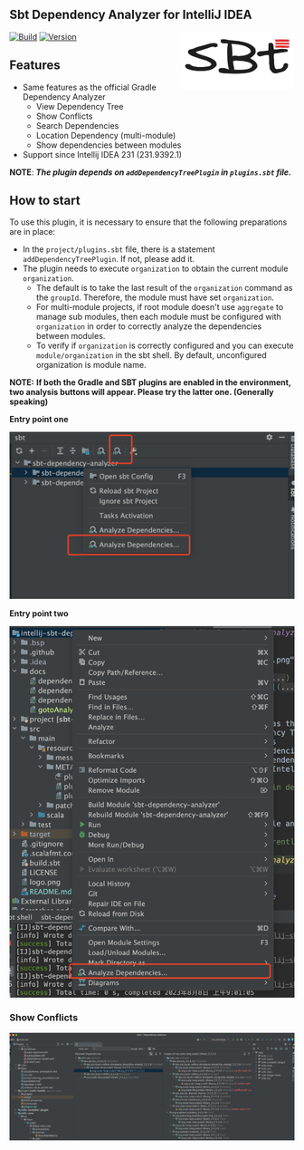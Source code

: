 Sbt Dependency Analyzer for IntelliJ IDEA
---------

<img src="./logo.png" width = "200" height = "100" alt="logo" align="right" />

[![Build](https://github.com/bitlap/intellij-sbt-dependency-analyzer/actions/workflows/ScalaCI.yml/badge.svg)](https://github.com/bitlap/intellij-sbt-dependency-analyzer/actions/workflows/ScalaCI.yml)
[![Version](https://img.shields.io/jetbrains/plugin/v/22427-sbt-dependency-analyzer)](https://plugins.jetbrains.com/plugin/22427-sbt-dependency-analyzer)

## Features

- Same features as the official Gradle Dependency Analyzer
  - View Dependency Tree
  - Show Conflicts
  - Search Dependencies
  - Location Dependency (multi-module)
  - Show dependencies between modules
- Support since Intellij IDEA 231 (231.9392.1)

**NOTE**: ***The plugin depends on `addDependencyTreePlugin` in `plugins.sbt` file.***

## How to start

To use this plugin, it is necessary to ensure that the following preparations are in place:

- In the `project/plugins.sbt` file, there is a statement `addDependencyTreePlugin`. If not, please add it.
- The plugin needs to execute `organization` to obtain the current module `organization`. 
  - The default is to take the last result of the `organization` command as the `groupId`. Therefore, the module must have set `organization`.
  - For multi-module projects, if root module doesn't use `aggregate` to manage sub modules, then each module must be configured with `organization` in order to correctly analyze the dependencies between modules. 
  - To verify if `organization` is correctly configured and you can execute `module/organization` in the sbt shell. By default, unconfigured organization is module name.

**NOTE:** **If both the Gradle and SBT plugins are enabled in the environment, two analysis buttons will appear. Please try the latter one. (Generally speaking)**

**Entry point one**

![](./docs/gotoAnalyze1.png)

**Entry point two**

![](./docs/gotoAnalyze2.png)


### Show Conflicts

![](./docs/dependencyTreeConflicts.png)